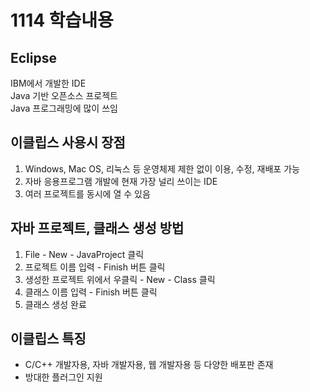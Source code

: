 # 1114 학습내용
## Eclipse
IBM에서 개발한 IDE  
Java 기반 오픈소스 프로젝트  
Java 프로그래밍에 많이 쓰임

## 이클립스 사용시 장점
1. Windows, Mac OS, 리눅스 등 운영체제 제한 없이 이용, 수정, 재배포 가능
2. 자바 응용프로그램 개발에 현재 가장 널리 쓰이는 IDE
3. 여러 프로젝트를 동시에 열 수 있음

## 자바 프로젝트, 클래스 생성 방법
1. File - New - JavaProject 클릭
2. 프로젝트 이름 입력 - Finish 버튼 클릭
3. 생성한 프로젝트 위에서 우클릭 - New - Class 클릭
4. 클래스 이름 입력 - Finish 버튼 클릭
5. 클래스 생성 완료

## 이클립스 특징
* C/C++ 개발자용, 자바 개발자용, 웹 개발자용 등 다양한 배포판 존재
* 방대한 플러그인 지원
